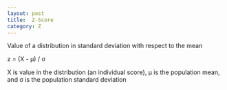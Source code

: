 ```yaml
---
layout: post
title:  Z-Score
category: Z
---
```

Value of a distribution in standard deviation with respect to the mean

z = (X - µ) / σ

X is value in the distribution (an individual score), µ is the population mean, and σ is the population standard deviation
